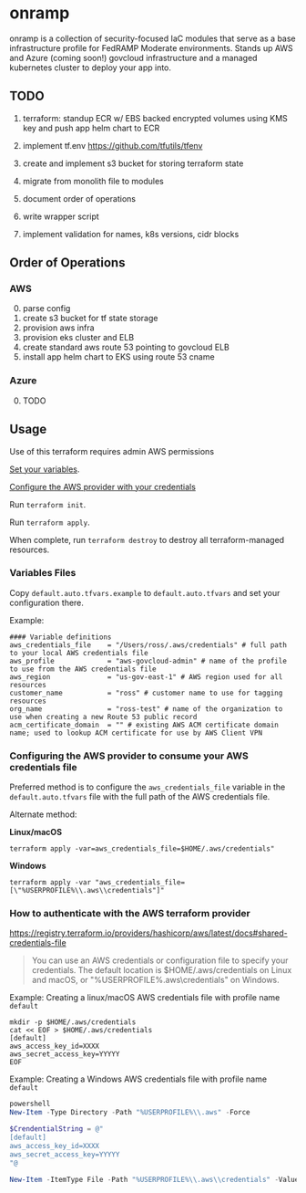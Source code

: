 # onramp

onramp is a collection of security-focused IaC modules that serve as a base infrastructure profile for FedRAMP Moderate environments. Stands up AWS and Azure (coming soon!) govcloud infrastructure and a managed kubernetes cluster to deploy your app into.

## TODO

1) terraform: standup ECR w/ EBS backed encrypted volumes using KMS key and push app helm chart to ECR 

2) implement tf.env https://github.com/tfutils/tfenv

3) create and implement s3 bucket for storing terraform state

4) migrate from monolith file to modules

5) document order of operations

6) write wrapper script

7) implement validation for names, k8s versions, cidr blocks


## Order of Operations

### AWS

0) parse config
1) create s3 bucket for tf state storage
2) provision aws infra
3) provision eks cluster and ELB
4) create standard aws route 53 pointing to govcloud ELB
5) install app helm chart to EKS using route 53 cname


### Azure

0) TODO

## Usage
Use of this terraform requires admin AWS permissions

[Set your variables](#variables-files).

[Configure the AWS provider with your credentials](#configuring-the-aws-provider-to-consume-your-aws-credentials-file)

Run `terraform init`. 

Run `terraform apply`. 

When complete, run `terraform destroy` to destroy all terraform-managed resources.

### Variables Files
Copy `default.auto.tfvars.example` to `default.auto.tfvars` and set your configuration there.

Example:
```
#### Variable definitions
aws_credentials_file    = "/Users/ross/.aws/credentials" # full path to your local AWS credentials file
aws_profile             = "aws-govcloud-admin" # name of the profile to use from the AWS credentials file
aws_region              = "us-gov-east-1" # AWS region used for all resources
customer_name           = "ross" # customer name to use for tagging resources
org_name                = "ross-test" # name of the organization to use when creating a new Route 53 public record
acm_certificate_domain  = "" # existing AWS ACM certificate domain name; used to lookup ACM certificate for use by AWS Client VPN
```

### Configuring the AWS provider to consume your AWS credentials file

Preferred method is to configure the `aws_credentials_file` variable in the `default.auto.tfvars` file with the full path of the AWS credentials file. 

Alternate method:

**Linux/macOS**

`terraform apply -var=aws_credentials_file=$HOME/.aws/credentials"`

**Windows**

`terraform apply -var "aws_credentials_file=[\"%USERPROFILE%\\.aws\\credentials"]"`


### How to authenticate with the AWS terraform provider
https://registry.terraform.io/providers/hashicorp/aws/latest/docs#shared-credentials-file

> You can use an AWS credentials or configuration file to specify your credentials. The default location is $HOME/.aws/credentials on Linux and macOS, or "%USERPROFILE%\.aws\credentials" on Windows. 


Example: Creating a linux/macOS AWS credentials file with profile name `default`

```shell
mkdir -p $HOME/.aws/credentials
cat << EOF > $HOME/.aws/credentials
[default]
aws_access_key_id=XXXX
aws_secret_access_key=YYYYY
EOF
```


Example: Creating a Windows AWS credentials file with profile name `default`

```powershell
powershell
New-Item -Type Directory -Path "%USERPROFILE%\\.aws" -Force

$CrendentialString = @" 
[default]
aws_access_key_id=XXXX
aws_secret_access_key=YYYYY
"@

New-Item -ItemType File -Path "%USERPROFILE%\\.aws\\credentials" -Value $CredentialString
```

